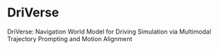 # DriVerse
DriVerse: Navigation World Model for Driving Simulation via Multimodal Trajectory Prompting and Motion Alignment
